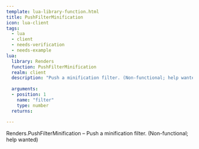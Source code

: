 ```yaml
---
template: lua-library-function.html
title: PushFilterMinification
icon: lua-client
tags:
  - lua
  - client
  - needs-verification
  - needs-example
lua:
  library: Renders
  function: PushFilterMinification
  realm: client
  description: "Push a minification filter. (Non-functional; help wanted)"
  
  arguments:
  - position: 1
    name: "filter"
    type: number
  returns:
    
---
```


<div class="lua__search__keywords">
Renders.PushFilterMinification &#x2013; Push a minification filter. (Non-functional; help wanted)
</div>
